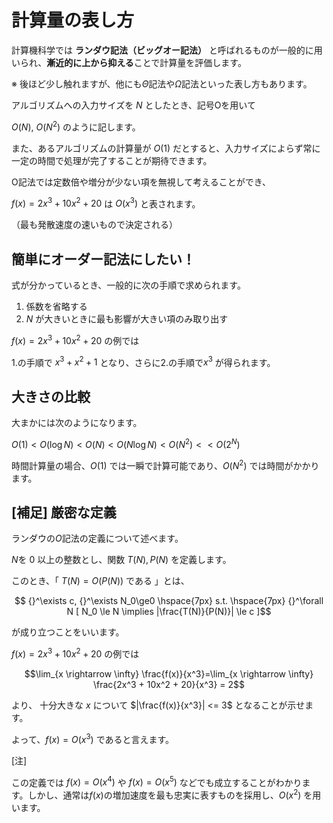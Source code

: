 # 計算量の表し方

計算機科学では **ランダウ記法（ビッグオー記法）** と呼ばれるものが一般的に用いられ、**漸近的に上から抑える**ことで計算量を評価します。

※ 後ほど少し触れますが、他にも$\Theta$記法や$\Omega$記法といった表し方もあります。

アルゴリズムへの入力サイズを $N$ としたとき、記号Oを用いて

$O(N)$, $O(N^2)$ のように記します。

また、あるアルゴリズムの計算量が $O(1)$ だとすると、入力サイズによらず常に一定の時間で処理が完了することが期待できます。

O記法では定数倍や増分が少ない項を無視して考えることができ、

$f(x) = 2x^3 + 10x^2 + 20$ は $O(x^3)$ と表されます。

（最も発散速度の速いもので決定される）

## 簡単にオーダー記法にしたい！

式が分かっているとき、一般的に次の手順で求められます。
1. 係数を省略する
2. $N$ が大きいときに最も影響が大きい項のみ取り出す

$f(x) = 2x^3 + 10x^2 + 20$ の例では

1.の手順で $x^3 + x^2 + 1$ となり、さらに2.の手順で$x^3$ が得られます。


## 大きさの比較

大まかには次のようになります。

$O(1) < O(\log N) < O(N) < O(N \log N) < O(N^2) << O(2^N)$

時間計算量の場合、$O(1)$ では一瞬で計算可能であり、$O(N^2)$ では時間がかかります。

## [補足] 厳密な定義

ランダウの$O$記法の定義について述べます。

$N$を $0$ 以上の整数とし、関数  $T(N), P(N)$  を定義します。

このとき、「 $T(N) = O(P(N))$ である 」とは、

$$ {}^\exists c, {}^\exists N_0\ge0 \hspace{7px} s.t. \hspace{7px} {}^\forall N [  N_0 \le N \implies |\frac{T(N)}{P(N)}| \le c ]$$

が成り立つことをいいます。

$f(x) = 2x^3 + 10x^2 + 20$ の例では

$$\lim_{x \rightarrow \infty} \frac{f(x)}{x^3}=\lim_{x \rightarrow \infty} \frac{2x^3 + 10x^2 + 20}{x^3} = 2$$

より、 十分大きな $x$ について $|\frac{f(x)}{x^3}| <= 3$  となることが示せます。

よって、$f(x) = O(x^3)$  であると言えます。

[注]

この定義では $f(x) = O(x^4)$ や $f(x) = O(x^5)$ などでも成立することがわかります。しかし、通常は$f(x)$の増加速度を最も忠実に表すものを採用し、$O(x^2)$ を用います。
